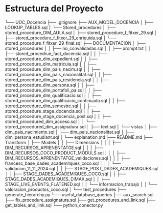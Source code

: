 # Estructura del Proyecto

└── UOC_Docencia
    ├── .gitignore
    ├── AUX_MODEL_DOCENCIA
    │   ├── LOOKUP_TABLES.sql
    │   └── Stored_procedures
    │       ├── stored_procedure_DIM_AULA.sql
    │       ├── stored_procedure_f_fitxer_29.sql
    │       ├── stored_procedure_f_fitxer_29_enriquida.sql
    │       └── stored_procedure_f_fitxer_29_final.sql
    ├── DOCUMENTACION
    │   ├── stored_procedures
    │   │   ├── no_convalidadas.sql
    │   │   ├── prompt.txt
    │   │   ├── stored_procedrue_fact_docencia.sql
    │   │   ├── stored_procedure_dim_expedient.sql
    │   │   ├── stored_procedure_dim_matricula.sql
    │   │   ├── stored_procedure_dim_pais_nacim.sql
    │   │   ├── stored_procedure_dim_pais_nacionalitat.sql
    │   │   ├── stored_procedure_dim_pais_residencia.sql
    │   │   ├── stored_procedure_dim_persona.sql
    │   │   ├── stored_procedure_dim_portafoli_pa.sql
    │   │   ├── stored_procedure_dim_qualificacio.sql
    │   │   ├── stored_procedure_dim_qualificacio_continuada.sql
    │   │   ├── stored_procedure_dim_semestre.sql
    │   │   ├── stored_procedure_stage_docencia.sql
    │   │   ├── stored_procedure_stage_docencia_post.sql
    │   │   ├── stored_procedured_dim_acceso.sql
    │   │   └── stored_procedured_dim_assignatura.sql
    │   ├── text.sql
    │   └── vistas
    │       ├── dim_pais_nacimiento.sql
    │       ├── dim_pais_nacionalitat.sql
    │       ├── dim_persona_estudiant.sql
    │       └── explanation.md
    ├── README.md
    ├── Transform
    │   ├── Models
    │   │   ├── Dimensions
    │   │   │   ├── DIM_RECURSOS_APRENENTATGE.sql
    │   │   │   ├── DIM_RECURSOS_COCO_PRODUCT_MODULS.sql
    │   │   │   ├── DIM_RECURSOS_APRENENTATGE_validaciones.sql
    │   │   │   ├── francesc_base_dades_academitques_coco.sql
    │   │   │   └── validacion_11_11_2024.sql
    │   │   ├── STAGE_POST_DADES_ACADEMIQUES.sql
    │   │   ├── STAGE_DADES_ACADEMIQUES_COCO.sql
    │   │   ├── STAGE_DADES_ACADEMIQUES_DIMAX.sql
    │   │   ├── STAGE_LIVE_EVENTS_FLATENED.sql
    │   │   └── informacion_trabajo
    │   │       └── valoracion_productos_coco.sql
    │   └── test_procedures
    ├── generate_hierarchy.py
    └── useful_database_queries
        ├── aux_search.sql
        ├── fix_procedure_assignatura.sql
        ├── get_procedures_and_link.sql
        ├── get_tables_and_link.sql
        └── python_conector.py